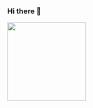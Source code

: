 ### Hi there 👋
<img height="180em" src="https://github-readme-stats.vercel.app/api?joaovictor720=Gapur&show_icons=true&hide_border=true&&count_private=true&include_all_commits=true" />

<!--
**joaovictor720/joaovictor720** is a ✨ _special_ ✨ repository because its `README.md` (this file) appears on your GitHub profile.

Here are some ideas to get you started:

- 🔭 I’m currently working on ...
- 🌱 I’m currently learning ...
- 👯 I’m looking to collaborate on ...
- 🤔 I’m looking for help with ...
- 💬 Ask me about ...
- 📫 How to reach me: ...
- 😄 Pronouns: ...
- ⚡ Fun fact: ...
-->
